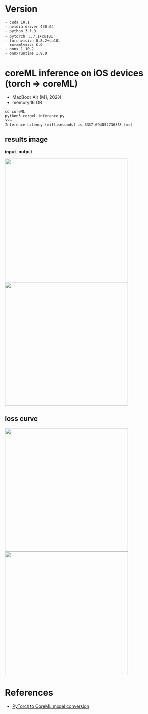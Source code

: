 # Version
```
- cuda 10.1
- nvidia driver 430.64
- python 3.7.0
- pytorch　1.7.1+cu101
- torchvision 0.8.2+cu101
- coremltools 5.0
- onnx 1.10.2
- onnxruntime 1.9.0
```


# coreML inference on iOS devices (torch => coreML)
- MacBook Air (M1, 2020)
- memory 16 GB
```
cd coreML
python3 coreml-inference.py
>>>
Inference Latency (milliseconds) is 3367.694854736328 [ms]
```


## results image

<b>input</b>. <b>output</b>

<img src="https://user-images.githubusercontent.com/48679574/140758490-9b9cb84f-b6b8-4d4f-95a6-6af5f78b6fa3.png" width="400px">

<img src="https://user-images.githubusercontent.com/48679574/140758521-ebf06219-7bf6-4d9c-8bca-c31c7130e262.png" width="400px">


## loss curve

<img src="https://user-images.githubusercontent.com/48679574/140757902-fed30192-3c0d-48ce-8964-9ecd4bc0d305.png" width="400px"><img src="https://user-images.githubusercontent.com/48679574/140757913-a85438ae-6e11-4b45-93e2-981413b0a186.png" width="400px">



# References
- [PyTorch to CoreML model conversion](https://learnopencv.com/pytorch-to-coreml-model-conversion/)
